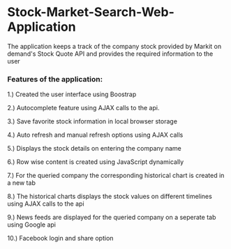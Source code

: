 # Stock-Market-Search-Web-Application
The application keeps a track of the company stock provided by Markit on demand's Stock Quote API and provides the required information to the user

### Features of the application:

1.) Created the user interface using Boostrap

2.) Autocomplete feature using AJAX calls to the api.

3.) Save favorite stock information in local browser storage

4.) Auto refresh and manual refresh options using AJAX calls

5.) Displays the stock details on entering the company name

6.) Row wise content is created using JavaScript dynamically

7.) For the queried company the corresponding historical chart is created in a new tab

8.) The historical charts displays the stock values on different timelines using AJAX calls to the api

9.) News feeds are displayed for the queried company on a seperate tab using Google api

10.) Facebook login and share option


